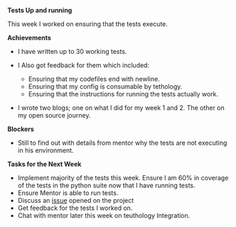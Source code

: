 
**Tests Up and running**

This week I worked on ensuring that the tests execute.

**Achievements**

+ I have written up to 30 working tests.
+ I Also got feedback for them which included:

	+ Ensuring that my codefiles end with newline.
	+ Ensuring that my config is consumable by tethology.
	+ Ensuring that the instructions for running the tests actually work.

+ I wrote two blogs; one on what I did for my week 1 and 2. The other on my open source journey. 

**Blockers**

+ Still to find out with details from mentor why the tests are not executing in his environment.

**Tasks for the Next Week**

+ Implement majority of the tests this week. Ensure I am 60% in coverage of the tests in the python suite now that I have running tests.
+ Ensure Mentor is able to run tests.
+ Discuss an [issue](https://github.com/nanjekyejoannah/go_s3tests/issues/1) opened on the project 
+ Get feedback for the tests I worked on.
+ Chat with mentor later this week on teuthology Integration.

